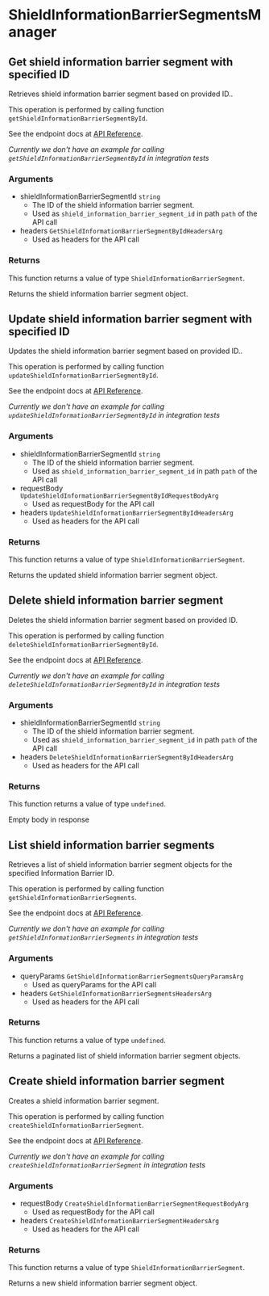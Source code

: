 # ShieldInformationBarrierSegmentsManager

## Get shield information barrier segment with specified ID

Retrieves shield information barrier segment based on provided ID..

This operation is performed by calling function `getShieldInformationBarrierSegmentById`.

See the endpoint docs at
[API Reference](https://developer.box.com/reference/get-shield-information-barrier-segments-id/).

*Currently we don't have an example for calling `getShieldInformationBarrierSegmentById` in integration tests*

### Arguments

- shieldInformationBarrierSegmentId `string`
  - The ID of the shield information barrier segment.
  - Used as `shield_information_barrier_segment_id` in path `path` of the API call
- headers `GetShieldInformationBarrierSegmentByIdHeadersArg`
  - Used as headers for the API call


### Returns

This function returns a value of type `ShieldInformationBarrierSegment`.

Returns the shield information barrier segment object.


## Update shield information barrier segment with specified ID

Updates the shield information barrier segment based on provided ID..

This operation is performed by calling function `updateShieldInformationBarrierSegmentById`.

See the endpoint docs at
[API Reference](https://developer.box.com/reference/put-shield-information-barrier-segments-id/).

*Currently we don't have an example for calling `updateShieldInformationBarrierSegmentById` in integration tests*

### Arguments

- shieldInformationBarrierSegmentId `string`
  - The ID of the shield information barrier segment.
  - Used as `shield_information_barrier_segment_id` in path `path` of the API call
- requestBody `UpdateShieldInformationBarrierSegmentByIdRequestBodyArg`
  - Used as requestBody for the API call
- headers `UpdateShieldInformationBarrierSegmentByIdHeadersArg`
  - Used as headers for the API call


### Returns

This function returns a value of type `ShieldInformationBarrierSegment`.

Returns the updated shield information barrier segment object.


## Delete shield information barrier segment

Deletes the shield information barrier segment
based on provided ID.

This operation is performed by calling function `deleteShieldInformationBarrierSegmentById`.

See the endpoint docs at
[API Reference](https://developer.box.com/reference/delete-shield-information-barrier-segments-id/).

*Currently we don't have an example for calling `deleteShieldInformationBarrierSegmentById` in integration tests*

### Arguments

- shieldInformationBarrierSegmentId `string`
  - The ID of the shield information barrier segment.
  - Used as `shield_information_barrier_segment_id` in path `path` of the API call
- headers `DeleteShieldInformationBarrierSegmentByIdHeadersArg`
  - Used as headers for the API call


### Returns

This function returns a value of type `undefined`.

Empty body in response


## List shield information barrier segments

Retrieves a list of shield information barrier segment objects
for the specified Information Barrier ID.

This operation is performed by calling function `getShieldInformationBarrierSegments`.

See the endpoint docs at
[API Reference](https://developer.box.com/reference/get-shield-information-barrier-segments/).

*Currently we don't have an example for calling `getShieldInformationBarrierSegments` in integration tests*

### Arguments

- queryParams `GetShieldInformationBarrierSegmentsQueryParamsArg`
  - Used as queryParams for the API call
- headers `GetShieldInformationBarrierSegmentsHeadersArg`
  - Used as headers for the API call


### Returns

This function returns a value of type `undefined`.

Returns a paginated list of shield information barrier segment objects.


## Create shield information barrier segment

Creates a shield information barrier segment.

This operation is performed by calling function `createShieldInformationBarrierSegment`.

See the endpoint docs at
[API Reference](https://developer.box.com/reference/post-shield-information-barrier-segments/).

*Currently we don't have an example for calling `createShieldInformationBarrierSegment` in integration tests*

### Arguments

- requestBody `CreateShieldInformationBarrierSegmentRequestBodyArg`
  - Used as requestBody for the API call
- headers `CreateShieldInformationBarrierSegmentHeadersArg`
  - Used as headers for the API call


### Returns

This function returns a value of type `ShieldInformationBarrierSegment`.

Returns a new shield information barrier segment object.


